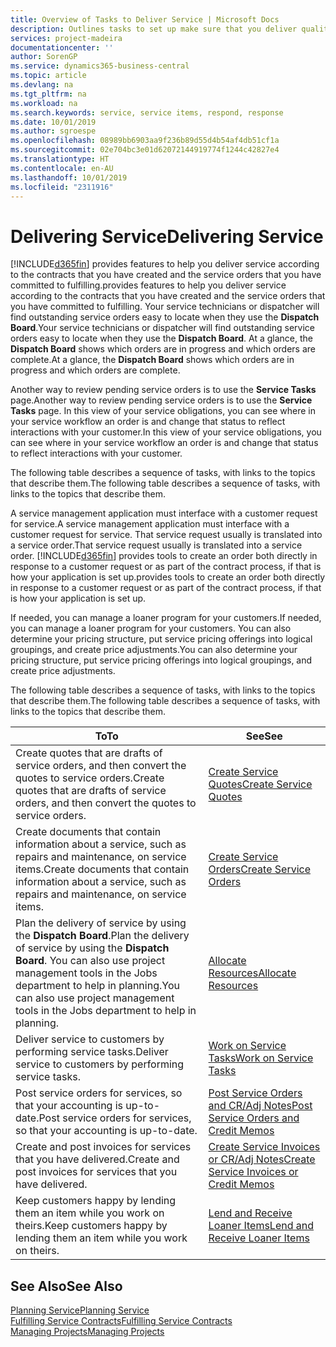 ```yaml
---
title: Overview of Tasks to Deliver Service | Microsoft Docs
description: Outlines tasks to set up make sure that you deliver quality service and live up to agreements with customers.
services: project-madeira
documentationcenter: ''
author: SorenGP
ms.service: dynamics365-business-central
ms.topic: article
ms.devlang: na
ms.tgt_pltfrm: na
ms.workload: na
ms.search.keywords: service, service items, respond, response
ms.date: 10/01/2019
ms.author: sgroespe
ms.openlocfilehash: 08989bb6903aa9f236b89d55d4b54af4db51cf1a
ms.sourcegitcommit: 02e704bc3e01d62072144919774f1244c42827e4
ms.translationtype: HT
ms.contentlocale: en-AU
ms.lasthandoff: 10/01/2019
ms.locfileid: "2311916"
---
```

# <a name="delivering-service"></a><span data-ttu-id="32af4-103">Delivering Service</span><span class="sxs-lookup"><span data-stu-id="32af4-103">Delivering Service</span></span>
[!INCLUDE[d365fin](includes/d365fin_md.md)] <span data-ttu-id="32af4-104">provides features to help you deliver service according to the contracts that you have created and the service orders that you have committed to fulfilling.</span><span class="sxs-lookup"><span data-stu-id="32af4-104">provides features to help you deliver service according to the contracts that you have created and the service orders that you have committed to fulfilling.</span></span> <span data-ttu-id="32af4-105">Your service technicians or dispatcher will find outstanding service orders easy to locate when they use the **Dispatch Board**.</span><span class="sxs-lookup"><span data-stu-id="32af4-105">Your service technicians or dispatcher will find outstanding service orders easy to locate when they use the **Dispatch Board**.</span></span> <span data-ttu-id="32af4-106">At a glance, the **Dispatch Board** shows which orders are in progress and which orders are complete.</span><span class="sxs-lookup"><span data-stu-id="32af4-106">At a glance, the **Dispatch Board** shows which orders are in progress and which orders are complete.</span></span>  
  
<span data-ttu-id="32af4-107">Another way to review pending service orders is to use the **Service Tasks** page.</span><span class="sxs-lookup"><span data-stu-id="32af4-107">Another way to review pending service orders is to use the **Service Tasks** page.</span></span> <span data-ttu-id="32af4-108">In this view of your service obligations, you can see where in your service workflow an order is and change that status to reflect interactions with your customer.</span><span class="sxs-lookup"><span data-stu-id="32af4-108">In this view of your service obligations, you can see where in your service workflow an order is and change that status to reflect interactions with your customer.</span></span>  
  
<span data-ttu-id="32af4-109">The following table describes a sequence of tasks, with links to the topics that describe them.</span><span class="sxs-lookup"><span data-stu-id="32af4-109">The following table describes a sequence of tasks, with links to the topics that describe them.</span></span>   

<span data-ttu-id="32af4-110">A service management application must interface with a customer request for service.</span><span class="sxs-lookup"><span data-stu-id="32af4-110">A service management application must interface with a customer request for service.</span></span> <span data-ttu-id="32af4-111">That service request usually is translated into a service order.</span><span class="sxs-lookup"><span data-stu-id="32af4-111">That service request usually is translated into a service order.</span></span> [!INCLUDE[d365fin](includes/d365fin_md.md)] <span data-ttu-id="32af4-112">provides tools to create an order both directly in response to a customer request or as part of the contract process, if that is how your application is set up.</span><span class="sxs-lookup"><span data-stu-id="32af4-112">provides tools to create an order both directly in response to a customer request or as part of the contract process, if that is how your application is set up.</span></span>  
  
<span data-ttu-id="32af4-113">If needed, you can manage a loaner program for your customers.</span><span class="sxs-lookup"><span data-stu-id="32af4-113">If needed, you can manage a loaner program for your customers.</span></span> <span data-ttu-id="32af4-114">You can also determine your pricing structure, put service pricing offerings into logical groupings, and create price adjustments.</span><span class="sxs-lookup"><span data-stu-id="32af4-114">You can also determine your pricing structure, put service pricing offerings into logical groupings, and create price adjustments.</span></span>  
  
<span data-ttu-id="32af4-115">The following table describes a sequence of tasks, with links to the topics that describe them.</span><span class="sxs-lookup"><span data-stu-id="32af4-115">The following table describes a sequence of tasks, with links to the topics that describe them.</span></span>   
  
|<span data-ttu-id="32af4-116">**To**</span><span class="sxs-lookup"><span data-stu-id="32af4-116">**To**</span></span>|<span data-ttu-id="32af4-117">**See**</span><span class="sxs-lookup"><span data-stu-id="32af4-117">**See**</span></span>|  
|------------|-------------|  
|<span data-ttu-id="32af4-118">Create quotes that are drafts of service orders, and then convert the quotes to service orders.</span><span class="sxs-lookup"><span data-stu-id="32af4-118">Create quotes that are drafts of service orders, and then convert the quotes to service orders.</span></span>|[<span data-ttu-id="32af4-119">Create Service Quotes</span><span class="sxs-lookup"><span data-stu-id="32af4-119">Create Service Quotes</span></span>](service-how-to-create-service-quotes.md)|
|<span data-ttu-id="32af4-120">Create documents that contain information about a service, such as repairs and maintenance, on service items.</span><span class="sxs-lookup"><span data-stu-id="32af4-120">Create documents that contain information about a service, such as repairs and maintenance, on service items.</span></span>|[<span data-ttu-id="32af4-121">Create Service Orders</span><span class="sxs-lookup"><span data-stu-id="32af4-121">Create Service Orders</span></span>](service-how-to-create-service-orders.md)|
|<span data-ttu-id="32af4-122">Plan the delivery of service by using the **Dispatch Board**.</span><span class="sxs-lookup"><span data-stu-id="32af4-122">Plan the delivery of service by using the **Dispatch Board**.</span></span> <span data-ttu-id="32af4-123">You can also use project management tools in the Jobs department to help in planning.</span><span class="sxs-lookup"><span data-stu-id="32af4-123">You can also use project management tools in the Jobs department to help in planning.</span></span>|[<span data-ttu-id="32af4-124">Allocate Resources</span><span class="sxs-lookup"><span data-stu-id="32af4-124">Allocate Resources</span></span>](service-how-to-allocate-resources.md)|  
|<span data-ttu-id="32af4-125">Deliver service to customers by performing service tasks.</span><span class="sxs-lookup"><span data-stu-id="32af4-125">Deliver service to customers by performing service tasks.</span></span>|[<span data-ttu-id="32af4-126">Work on Service Tasks</span><span class="sxs-lookup"><span data-stu-id="32af4-126">Work on Service Tasks</span></span>](service-how-to-work-on-service-tasks.md)|  
|<span data-ttu-id="32af4-127">Post service orders for services, so that your accounting is up-to-date.</span><span class="sxs-lookup"><span data-stu-id="32af4-127">Post service orders for services, so that your accounting is up-to-date.</span></span>|[<span data-ttu-id="32af4-128">Post Service Orders and CR/Adj Notes</span><span class="sxs-lookup"><span data-stu-id="32af4-128">Post Service Orders and Credit Memos</span></span>](service-how-to-post-service-orders.md)|  
|<span data-ttu-id="32af4-129">Create and post invoices for services that you have delivered.</span><span class="sxs-lookup"><span data-stu-id="32af4-129">Create and post invoices for services that you have delivered.</span></span>|[<span data-ttu-id="32af4-130">Create Service Invoices or CR/Adj Notes</span><span class="sxs-lookup"><span data-stu-id="32af4-130">Create Service Invoices or Credit Memos</span></span>](service-how-create-invoices.md)|  
|<span data-ttu-id="32af4-131">Keep customers happy by lending them an item while you work on theirs.</span><span class="sxs-lookup"><span data-stu-id="32af4-131">Keep customers happy by lending them an item while you work on theirs.</span></span>| [<span data-ttu-id="32af4-132">Lend and Receive Loaner Items</span><span class="sxs-lookup"><span data-stu-id="32af4-132">Lend and Receive Loaner Items</span></span>](service-how-to-lend-receive-loaners.md)|
  
## <a name="see-also"></a><span data-ttu-id="32af4-133">See Also</span><span class="sxs-lookup"><span data-stu-id="32af4-133">See Also</span></span>  
[<span data-ttu-id="32af4-134">Planning Service</span><span class="sxs-lookup"><span data-stu-id="32af4-134">Planning Service</span></span>](service-plan-service.md)  
[<span data-ttu-id="32af4-135">Fulfilling Service Contracts</span><span class="sxs-lookup"><span data-stu-id="32af4-135">Fulfilling Service Contracts</span></span>](service-fulfill-service-contracts.md)  
[<span data-ttu-id="32af4-136">Managing Projects</span><span class="sxs-lookup"><span data-stu-id="32af4-136">Managing Projects</span></span>](projects-manage-projects.md)  
